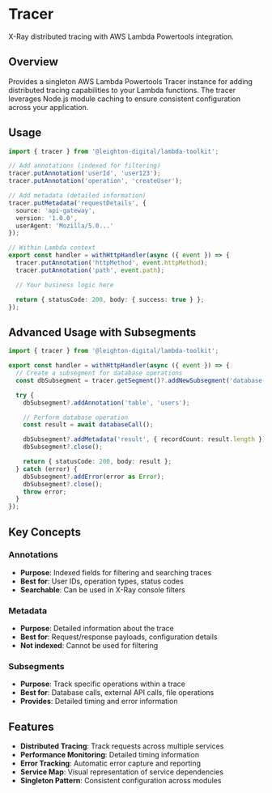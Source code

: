 # Tracer

X-Ray distributed tracing with AWS Lambda Powertools integration.

## Overview

Provides a singleton AWS Lambda Powertools Tracer instance for adding distributed tracing capabilities to your Lambda functions. The tracer leverages Node.js module caching to ensure consistent configuration across your application.

## Usage

```ts
import { tracer } from '@leighton-digital/lambda-toolkit';

// Add annotations (indexed for filtering)
tracer.putAnnotation('userId', 'user123');
tracer.putAnnotation('operation', 'createUser');

// Add metadata (detailed information)
tracer.putMetadata('requestDetails', {
  source: 'api-gateway',
  version: '1.0.0',
  userAgent: 'Mozilla/5.0...'
});

// Within Lambda context
export const handler = withHttpHandler(async ({ event }) => {
  tracer.putAnnotation('httpMethod', event.httpMethod);
  tracer.putAnnotation('path', event.path);

  // Your business logic here

  return { statusCode: 200, body: { success: true } };
});
```

## Advanced Usage with Subsegments

```ts
import { tracer } from '@leighton-digital/lambda-toolkit';

export const handler = withHttpHandler(async ({ event }) => {
  // Create a subsegment for database operations
  const dbSubsegment = tracer.getSegment()?.addNewSubsegment('database-call');

  try {
    dbSubsegment?.addAnnotation('table', 'users');

    // Perform database operation
    const result = await databaseCall();

    dbSubsegment?.addMetadata('result', { recordCount: result.length });
    dbSubsegment?.close();

    return { statusCode: 200, body: result };
  } catch (error) {
    dbSubsegment?.addError(error as Error);
    dbSubsegment?.close();
    throw error;
  }
});
```

## Key Concepts

### Annotations
- **Purpose**: Indexed fields for filtering and searching traces
- **Best for**: User IDs, operation types, status codes
- **Searchable**: Can be used in X-Ray console filters

### Metadata
- **Purpose**: Detailed information about the trace
- **Best for**: Request/response payloads, configuration details
- **Not indexed**: Cannot be used for filtering

### Subsegments
- **Purpose**: Track specific operations within a trace
- **Best for**: Database calls, external API calls, file operations
- **Provides**: Detailed timing and error information

## Features

- **Distributed Tracing**: Track requests across multiple services
- **Performance Monitoring**: Detailed timing information
- **Error Tracking**: Automatic error capture and reporting
- **Service Map**: Visual representation of service dependencies
- **Singleton Pattern**: Consistent configuration across modules
